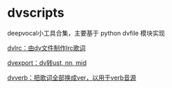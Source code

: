 # dvscripts

deepvocal小工具合集，主要基于 python dvfile 模块实现

[dvlrc：由dv文件制作lrc歌词](https://gitee.com/oxygendioxide/dvscripts/tree/master/dvlrc)

[dvexport：dv转ust, nn, mid](https://gitee.com/oxygendioxide/dvscripts/tree/master/dvexport)

[dvverb：把歌词全部换成ver，以用于verb音源](https://gitee.com/oxygendioxide/dvscripts/tree/master/dvverb)